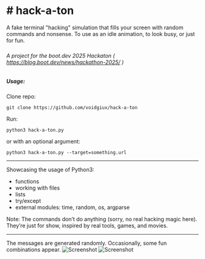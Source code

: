 # \# hack-a-ton

A fake terminal "hacking" simulation that fills your screen with random commands and nonsense. To use as an idle animation, to look busy, or just for fun.

##### 

###### A project for the boot.dev 2025 Hackaton ( https://blog.boot.dev/news/hackathon-2025/ )

##### 

##### Usage:

Clone repo: 

```git clone https://github.com/voidgiux/hack-a-ton```

Run: 

```python3 hack-a-ton.py```

or with an optional argument: 

```python3 hack-a-ton.py --target=something.url```

---

Showcasing the usage of Python3: 

- functions
- working with files
- lists
- try/except
- external modules: time, random, os, argparse

Note:
The commands don’t do anything (sorry, no real hacking magic here).
They’re just for show, inspired by real tools, games, and movies.

---
The messages are generated randomly. Occasionally, some fun combinations appear.
![Screenshot](img/title.png)
![Screenshot](img/sample.png)


